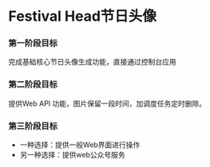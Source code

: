 #  Festival Head节日头像

### 第一阶段目标

完成基础核心节日头像生成功能，直接通过控制台应用



###  第二阶段目标

提供Web API 功能，图片保留一段时间，加调度任务定时删除。



### 第三阶段目标



+ 一种选择：提供一般Web界面进行操作
+ 另一种选择：提供web公众号服务